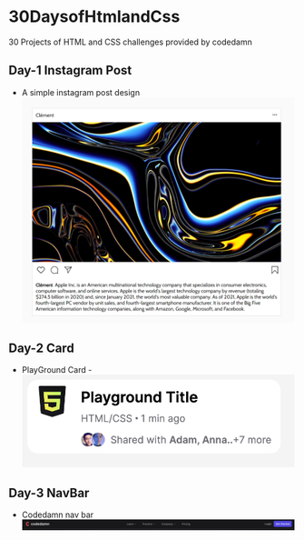 # 30DaysofHtmlandCss
30 Projects of HTML and CSS challenges provided by codedamn 
## Day-1 Instagram Post 
  - A simple instagram post design 
  ![Design](https://github.com/Pekka1721/30DaysofHtmlandCss/blob/main/Instagram%20post/design.png)
## Day-2 Card
- PlayGround Card
-![Design](https://github.com/Pekka1721/30DaysofHtmlandCss/blob/main/Playground%20Card/design.png)
## Day-3 NavBar
- Codedamn nav bar 
![Design](https://github.com/Pekka1721/30DaysofHtmlandCss/blob/main/Navbar/design.png)
